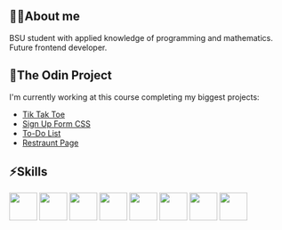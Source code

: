 ## 👩‍💻About me 
BSU student with applied knowledge of programming and mathematics. Future frontend developer.

## 🌱The Odin Project
I'm currently working at this course completing my biggest projects:
  - [Tik Tak Toe](https://github.com/yuliaraitsyna/tic_tac_toe)
  - [Sign Up Form CSS](https://github.com/yuliaraitsyna/sign_up_form)
  - [To-Do List](https://github.com/yuliaraitsyna/MyTODO)
  - [Restraunt Page](https://github.com/yuliaraitsyna/restraunt-page)

## ⚡Skills
  <p align="left">
    <img src="https://cdn.jsdelivr.net/gh/devicons/devicon/icons/html5/html5-original.svg" width="50" height="50"/>
    <img src="https://cdn.jsdelivr.net/gh/devicons/devicon/icons/javascript/javascript-original.svg" width="50" height="50"/>
    <img src="https://cdn.jsdelivr.net/gh/devicons/devicon/icons/css3/css3-original.svg" width="50" height="50"/>
    <img src="https://cdn.jsdelivr.net/gh/devicons/devicon/icons/nodejs/nodejs-original.svg" width="50" height="50" />
    <img src="https://cdn.jsdelivr.net/gh/devicons/devicon/icons/npm/npm-original-wordmark.svg" width="50" height="50"/>
    <img src="https://cdn.jsdelivr.net/gh/devicons/devicon/icons/webpack/webpack-original.svg" width="50" height="50"/>
    <img src="https://cdn.jsdelivr.net/gh/devicons/devicon/icons/docker/docker-original-wordmark.svg" width="50" height="50"/>
    <img src="https://cdn.jsdelivr.net/gh/devicons/devicon/icons/git/git-original.svg" width="50" height="50"/>
  </p>

